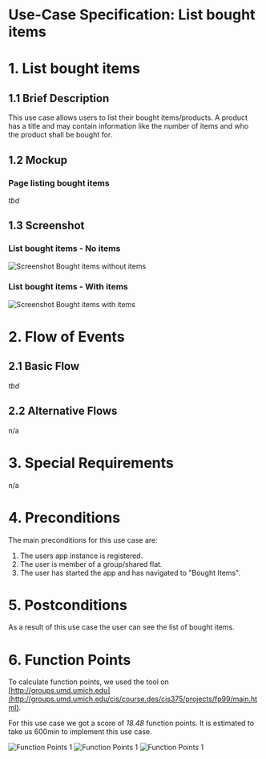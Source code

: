 # Use-Case Specification: List bought items

# 1. List bought items

## 1.1 Brief Description
This use case allows users to list their bought items/products. A product has a title and may contain information like the number of items and who the product shall be bought for.

## 1.2 Mockup
### Page listing bought items
*tbd*

## 1.3 Screenshot
### List bought items - No items
![Screenshot Bought items without items](../Screenshots/bought_items_no_items.png)

### List bought items - With items
![Screenshot Bought items with items](../Screenshots/bought_items_screenshot_item.png)

# 2. Flow of Events

## 2.1 Basic Flow
*tbd*

## 2.2 Alternative Flows
n/a

# 3. Special Requirements
n/a

# 4. Preconditions
The main preconditions for this use case are:

 1. The users app instance is registered.
 2. The user is member of a group/shared flat.
 3. The user has started the app and has navigated to "Bought Items".

# 5. Postconditions
As a result of this use case the user can see the list of bought items.

# 6. Function Points
To calculate function points, we used the tool on [http://groups.umd.umich.edu](http://groups.umd.umich.edu/cis/course.des/cis375/projects/fp99/main.html).

For this use case we got a score of *18.48* function points. It is estimated to take us 600min to implement this use case.

![Function Points 1](../FunctionPoints/ListBoughtItems_1.jpg)
![Function Points 1](../FunctionPoints/ListBoughtItems_2.jpg)
![Function Points 1](../FunctionPoints/ListBoughtItems_3.jpg)

